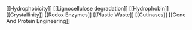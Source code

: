 [[Hydrophobicity]]
[[Lignocellulose degradation]]
[[Hydrophobin]]
[[Crystallinity]]
[[Redox Enzymes]]
[[Plastic Waste]]
[[Cutinases]]
[[Gene And Protein Engineering]]
